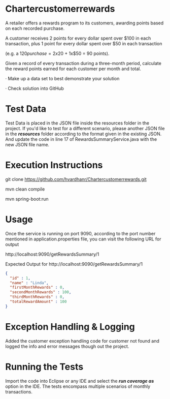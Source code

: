 # Chartercustomerrewards

A retailer offers a rewards program to its customers, awarding points based on each recorded purchase.

A customer receives 2 points for every dollar spent over $100 in each transaction, plus 1 point for every dollar spent over $50 in each transaction

(e.g. a $120 purchase = 2x$20 + 1x$50 = 90 points).

Given a record of every transaction during a three-month period, calculate the reward points earned for each customer per month and total.

· Make up a data set to best demonstrate your solution

· Check solution into GitHub

# Test Data

Test Data is placed in the JSON file inside the resources folder in the project.
If you'd like to test for a different scenario, please another JSON file in the _**resources**_ folder according to the format given in the existing JSON.
And update the code in line 17 of RewardsSummaryService.java with the new JSON file name.

# Execution Instructions

git clone https://github.com/hvardhanr/Chartercustomerrewards.git

mvn clean compile

mvn spring-boot:run


# Usage

Once the service is running on port 9090, according to the port number mentioned in application.properties file, you can visit the following URL for output

http://localhost:9090/getRewardsSummary/1

Expected Output for http://localhost:9090/getRewardsSummary/1
```json
{
  "id" : 1,
  "name" : "Linda",
  "firstMonthRewards" : 0,
  "secondMonthRewards" : 100,
  "thirdMonthRewards" : 0,
  "totalRewardAmount" : 100
}
```
# Exception Handling & Logging

Added the customer exception handling code for customer not found and logged the info and error messages though out the project.

# Running the Tests

Import the code into Eclipse or any IDE and select the **_run coverage as_** option in the IDE.
The tests encompass multiple scenarios of monthly transactions.

